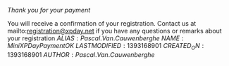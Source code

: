 *Thank you for your payment*

You will receive a confirmation of your registration. Contact us at mailto:registration@xpday.net if you have any questions or remarks about your registration
$ALIAS:Pascal.Van.Cauwenberghe$
$NAME:Mini XP Day Payment OK$
$LASTMODIFIED:1393168901$
$CREATED_ON:1393168901$
$AUTHOR:Pascal.Van.Cauwenberghe$

